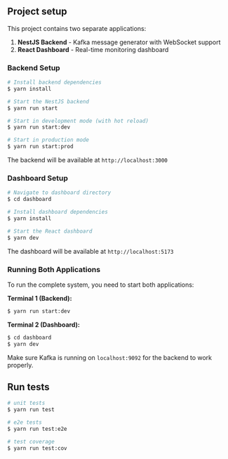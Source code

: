 ## Project setup

This project contains two separate applications:
1. **NestJS Backend** - Kafka message generator with WebSocket support
2. **React Dashboard** - Real-time monitoring dashboard

### Backend Setup

```bash
# Install backend dependencies
$ yarn install

# Start the NestJS backend
$ yarn run start

# Start in development mode (with hot reload)
$ yarn run start:dev

# Start in production mode
$ yarn run start:prod
```

The backend will be available at `http://localhost:3000`

### Dashboard Setup

```bash
# Navigate to dashboard directory
$ cd dashboard

# Install dashboard dependencies
$ yarn install

# Start the React dashboard
$ yarn dev
```

The dashboard will be available at `http://localhost:5173`

### Running Both Applications

To run the complete system, you need to start both applications:

**Terminal 1 (Backend):**
```bash
$ yarn run start:dev
```

**Terminal 2 (Dashboard):**
```bash
$ cd dashboard
$ yarn dev
```

Make sure Kafka is running on `localhost:9092` for the backend to work properly.

## Run tests

```bash
# unit tests
$ yarn run test

# e2e tests
$ yarn run test:e2e

# test coverage
$ yarn run test:cov
```